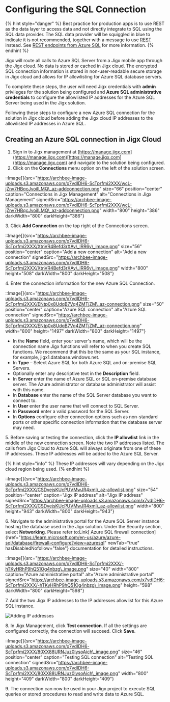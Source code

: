 # Configuring the SQL Connection

{% hint style="danger" %}
Best practice for production apps is to use REST as the data layer to access data and not directly integrate to SQL using the SQL data provider. The SQL data provider will be squiggled in blue to indicate it is not recommended, together with a message to use [REST](configuring-the-sql-connection.md) instead. See [REST endpoints from Azure SQL](configuring-the-sql-connection.md) for more information.
{% endhint %}

Jigx will route all calls to Azure SQL Server from a Jigx mobile app through the Jigx cloud. No data is stored or cached in Jigx cloud. The encrypted SQL connection information is stored in non-user-readable secure storage in Jigx cloud and allows for IP allowlisting for Azure SQL database servers.

To complete these steps, the user will need Jigx credentials with **admin** privileges for the solution being configured and **Azure SQL administrative credentials** to configure the allowlisted IP addresses for the Azure SQL Server being used in the Jigx solution.

Following these steps to configure a new Azure SQL connection for the solution in Jigx cloud before adding the Jigx cloud IP addresses to the allowlisted IP addresses in Azure SQL.

## Creating an Azure SQL connection in Jigx Cloud

1. Sign in to Jigx management at [https://manage.jigx.com](https://manage.jigx.com)[https://manage.jigx.com](https://manage.jigx.com) and navigate to the solution being configured.
2. Click on the **Connections** menu option on the left of the solution screen.

::Image\[]{src="https://archbee-image-uploads.s3.amazonaws.com/x7vdIDH6-ScTprfmi2XXX/wcL-jZnv7HBqcJvoiILMQ\_az-addconnection.png" size="66" position="center" caption="Connections in Jigx Management" alt="Connections in Jigx Management" signedSrc="https://archbee-image-uploads.s3.amazonaws.com/x7vdIDH6-ScTprfmi2XXX/wcL-jZnv7HBqcJvoiILMQ\_az-addconnection.png" width="800" height="386" darkWidth="800" darkHeight="386"}

3\. Click **Add Connection** on the top right of the Connections screen.

::Image\[]{src="https://archbee-image-uploads.s3.amazonaws.com/x7vdIDH6-ScTprfmi2XXX/XtnVR4Befd3rXAy\_lRR6v\_image.png" size="56" position="center" caption="Add a new connection" alt="Add a new connection" signedSrc="https://archbee-image-uploads.s3.amazonaws.com/x7vdIDH6-ScTprfmi2XXX/XtnVR4Befd3rXAy\_lRR6v\_image.png" width="800" height="508" darkWidth="800" darkHeight="508"}

4\. Enter the connection information for the new Azure SQL Connection.

::Image\[]{src="https://archbee-image-uploads.s3.amazonaws.com/x7vdIDH6-ScTprfmi2XXX/ENtp0x8UdqB7Vq4ZMTjZM\_az-connection.png" size="50" position="center" caption="Azure SQL connection" alt="Azure SQL connection" signedSrc="https://archbee-image-uploads.s3.amazonaws.com/x7vdIDH6-ScTprfmi2XXX/ENtp0x8UdqB7Vq4ZMTjZM\_az-connection.png" width="800" height="1497" darkWidth="800" darkHeight="1497"}

* In the **Name** field, enter your server's name, which will be the connection name Jigx functions will refer to when you create SQL functions. We recommend that this be the same as your SQL instance, for example, jigx1.database.windows.net.
* In **Type** – Select Azure SQL for both Azure SQL and on-premise SQL Servers.
* Optionally enter any descriptive text in the **Description** field.
* In **Server** enter the name of Azure SQL or SQL on-premise database server. The Azure administrator or database administrator will assist with this name.
* In **Database** enter the name of the SQL Server database you want to connect to.&#x20;
* In **User** enter the user name that will connect to SQL Server.
* In **Password** enter a valid password for the SQL Server.
* In **Options** configure other connection options such as non-standard ports or other specific connection information that the database server may need.&#x20;

5\. Before saving or testing the connection, click the **IP allowlist** link in the middle of the new connection screen. Note the two IP addresses listed. The calls from Jigx Cloud to Azure SQL will always originate from one of these IP addresses. These IP addresses will be added to the Azure SQL Server.

{% hint style="info" %}
These IP addresses will vary depending on the Jigx cloud region being used.
{% endhint %}

::Image\[]{src="https://archbee-image-uploads.s3.amazonaws.com/x7vdIDH6-ScTprfmi2XXX/CSDvejsKUcPUVMwJR4xmI\_az-allowlist.png" size="54" position="center" caption="Jigx IP address" alt="Jigx IP address" signedSrc="https://archbee-image-uploads.s3.amazonaws.com/x7vdIDH6-ScTprfmi2XXX/CSDvejsKUcPUVMwJR4xmI\_az-allowlist.png" width="800" height="943" darkWidth="800" darkHeight="943"}

6\. Navigate to the administrative portal for the Azure SQL Server instance hosting the database used in the Jigx solution. Under the Security section, select **Networking**. Please refer to:Link\[ Azure SQL firewall connection]{href="https://learn.microsoft.com/en-us/azure/azure-sql/database/firewall-configure?view=azuresql" newTab="true" hasDisabledNofollow="false"} documentation for detailed instructions.

::Image\[]{src="https://archbee-image-uploads.s3.amazonaws.com/x7vdIDH6-ScTprfmi2XXX/-hTKyHRhP9hQ51Og4nbzg\_image.png" size="40" width="800" caption="Azure administrative portal" alt="Azure administrative portal" signedSrc="https://archbee-image-uploads.s3.amazonaws.com/x7vdIDH6-ScTprfmi2XXX/-hTKyHRhP9hQ51Og4nbzg\_image.png" height="598" darkWidth="800" darkHeight="598"}

7\. Add the two Jigx IP addresses to the IP addresses allowlist for this Azure SQL instance.

![Adding IP addresses](https://archbee-image-uploads.s3.amazonaws.com/x7vdIDH6-ScTprfmi2XXX/wA4LuzjcE8nP0_T6FGDZ4_image.png)

8\. In Jigx Management, click **Test connection**. If all the settings are configured correctly, the connection will succeed. Click **Save**.

::Image\[]{src="https://archbee-image-uploads.s3.amazonaws.com/x7vdIDH6-ScTprfmi2XXX/80XX88URNJuz0lysoAich\_image.png" size="46" position="center" caption="Testing SQL connection" alt="Testing SQL connection" signedSrc="https://archbee-image-uploads.s3.amazonaws.com/x7vdIDH6-ScTprfmi2XXX/80XX88URNJuz0lysoAich\_image.png" width="800" height="409" darkWidth="800" darkHeight="409"}

9\. The connection can now be used in your Jigx project to execute SQL queries or stored procedures to read and write data to Azure SQL.
